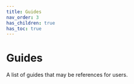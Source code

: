 ```yaml
---
title: Guides
nav_order: 3
has_children: true 
has_toc: true
---
```

# Guides

A list of guides that may be references for users.
